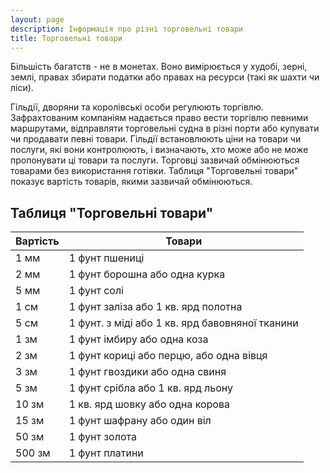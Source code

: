```yaml
---
layout: page
description: Інформація про різні торговельні товари
title: Торговельні товари
---
```


Більшість багатств - не в монетах. Воно вимірюється у худобі, зерні, землі, правах збирати податки або правах на ресурси (такі як шахти чи ліси).

Гільдії, дворяни та королівські особи регулюють торгівлю. Зафрахтованим компаніям надається право вести торгівлю певними маршрутами, відправляти торговельні судна в різні порти або купувати чи продавати певні товари. Гільдії встановлюють ціни на товари чи послуги, які вони контролюють, і визначають, хто може або не може пропонувати ці товари та послуги. Торговці зазвичай обмінюються товарами без використання готівки. Таблиця "Торговельні товари" показує вартість товарів, якими зазвичай обмінюються.

## Таблиця "Торговельні товари"

| Вартість | Товари                                          |
| -------- | ----------------------------------------------- |
| 1 мм     | 1 фунт пшениці                                  |
| 2 мм     | 1 фунт борошна або одна курка                   |
| 5 мм     | 1 фунт солі                                     |
| 1 см     | 1 фунт заліза або 1 кв. ярд полотна             |
| 5 см     | 1 фунт. з міді або 1 кв. ярд бавовняної тканини |
| 1 зм     | 1 фунт імбиру або одна коза                     |
| 2 зм     | 1 фунт кориці або перцю, або одна вівця         |
| 3 зм     | 1 фунт гвоздики або одна свиня                  |
| 5 зм     | 1 фунт срібла або 1 кв. ярд льону               |
| 10 зм    | 1 кв. ярд шовку або одна корова                 |
| 15 зм    | 1 фунт шафрану або один віл                     |
| 50 зм    | 1 фунт золота                                   |
| 500 зм   | 1 фунт платини                                  |

